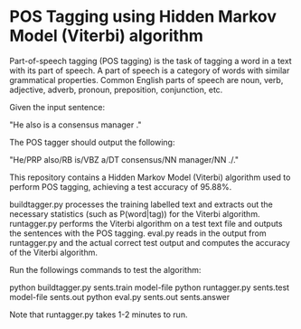 # POS Tagging using Hidden Markov Model (Viterbi) algorithm

Part-of-speech tagging (POS tagging) is the task of tagging a word in a text with its part of speech. A part of speech is a category of words with similar grammatical properties. Common English parts of speech are noun, verb, adjective, adverb, pronoun, preposition, conjunction, etc.

Given the input sentence: 

"He also is a consensus manager ."

The POS tagger should output the following: 

"He/PRP also/RB is/VBZ a/DT consensus/NN manager/NN ./."

This repository contains a Hidden Markov Model (Viterbi) algorithm used to perform POS tagging, achieving a test accuracy of 95.88%.

buildtagger.py processes the training labelled text and extracts out the necessary statistics (such as P(word|tag)) for the Viterbi algorithm.
runtagger.py performs the Viterbi algorithm on a test text file and outputs the sentences with the POS tagging.
eval.py reads in the output from runtagger.py and the actual correct test output and computes the accuracy of the Viterbi algorithm.

Run the followings commands to test the algorithm:

python buildtagger.py sents.train model-file
python runtagger.py sents.test model-file sents.out
python eval.py sents.out sents.answer

Note that runtagger.py takes 1-2 minutes to run.
